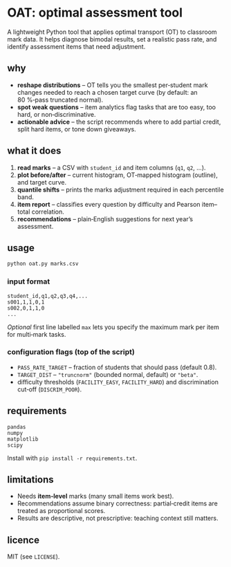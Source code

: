 # OAT: optimal assessment tool

A lightweight Python tool that applies optimal transport (OT) to classroom mark data. It helps diagnose bimodal results, set a realistic pass rate, and identify assessment items that need adjustment.

## why

* **reshape distributions** – OT tells you the smallest per‑student mark changes needed to reach a chosen target curve (by default: an 80 %‑pass truncated normal).
* **spot weak questions** – item analytics flag tasks that are too easy, too hard, or non‑discriminative.
* **actionable advice** – the script recommends where to add partial credit, split hard items, or tone down giveaways.

## what it does

1. **read marks** – a CSV with `student_id` and item columns (`q1`, `q2`, …).
2. **plot before/after** – current histogram, OT‑mapped histogram (outline), and target curve.
3. **quantile shifts** – prints the marks adjustment required in each percentile band.
4. **item report** – classifies every question by difficulty and Pearson item–total correlation.
5. **recommendations** – plain‑English suggestions for next year’s assessment.

## usage

```bash
python oat.py marks.csv
```

### input format

```
student_id,q1,q2,q3,q4,...
s001,1,1,0,1
s002,0,1,1,0
...
```

*Optional* first line labelled `max` lets you specify the maximum mark per item for multi‑mark tasks.

### configuration flags (top of the script)

* `PASS_RATE_TARGET` – fraction of students that should pass (default 0.8).
* `TARGET_DIST` – `"truncnorm"` (bounded normal, default) or `"beta"`.
* difficulty thresholds (`FACILITY_EASY`, `FACILITY_HARD`) and discrimination cut‑off (`DISCRIM_POOR`).

## requirements

```
pandas
numpy
matplotlib
scipy
```

Install with `pip install -r requirements.txt`.

## limitations

* Needs **item‑level** marks (many small items work best).
* Recommendations assume binary correctness: partial‑credit items are treated as proportional scores.
* Results are descriptive, not prescriptive: teaching context still matters.

## licence

MIT (see `LICENSE`).
